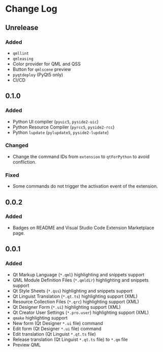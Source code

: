 # Change Log

## Unrelease

### Added

* `qmllint`
* `qmleasing`
* Color provider for QML and QSS
* Button for `qmlscene` preview
* `pyqtdeploy` (PyQt5 only)
* CI/CD

## 0.1.0

### Added

* Python UI compiler (`pyuic5`, `pyside2-uic`)
* Python Resource Compiler (`pyrcc5`, `pyside2-rcc`)
* Python `lupdate` (`pylupdate5`, `pyside2-lupdate`)

### Changed

* Change the command IDs from `extension` to `qtForPython` to avoid confliction.

### Fixed

* Some commands do not trigger the activation event of the extension.

## 0.0.2

### Added

* Badges on README and Visual Studio Code Extension Marketplace page.

## 0.0.1

### Added

* Qt Markup Language (`*.qml`) highlighting and snippets support
* QML Module Definition Files (`*.qmldir`) highlighting and snippets support
* Qt Style Sheets (`*.qss`) highlighting and snippets support
* Qt Linguist Translation (`*.qt.ts`) highlighting support (XML)
* Resource Collection Files (`*.qrc`) highlighting support (XML)
* Qt Designer Form (`*.ui`) highlighting support (XML)
* Qt Creator User Settings (`*.pro.user`) highlighting support (XML)
* `qmake` highlighting support
* New form (Qt Designer `*.ui` file) command
* Edit form (Qt Designer `*.ui` file) command
* Edit translation (Qt Linguist `*.qt.ts` file)
* Release translation (Qt Linguist `*.qt.ts` file) to `*.qm` file
* Preview QML
